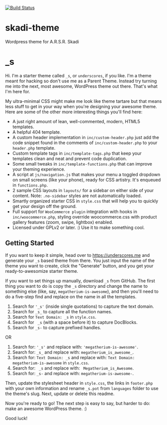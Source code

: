 [![Build Status](https://travis-ci.org/Automattic/_s.svg?branch=master)](https://travis-ci.org/Automattic/_s)

# skadi-theme

Wordpress theme for A.R.S.R. Skadi

# \_s

Hi. I'm a starter theme called `_s`, or `underscores`, if you like. I'm a theme meant for hacking so don't use me as a Parent Theme. Instead try turning me into the next, most awesome, WordPress theme out there. That's what I'm here for.

My ultra-minimal CSS might make me look like theme tartare but that means less stuff to get in your way when you're designing your awesome theme. Here are some of the other more interesting things you'll find here:

- A just right amount of lean, well-commented, modern, HTML5 templates.
- A helpful 404 template.
- A custom header implementation in `inc/custom-header.php` just add the code snippet found in the comments of `inc/custom-header.php` to your `header.php` template.
- Custom template tags in `inc/template-tags.php` that keep your templates clean and neat and prevent code duplication.
- Some small tweaks in `inc/template-functions.php` that can improve your theming experience.
- A script at `js/navigation.js` that makes your menu a toggled dropdown on small screens (like your phone), ready for CSS artistry. It's enqueued in `functions.php`.
- 2 sample CSS layouts in `layouts/` for a sidebar on either side of your content.
  Note: `.no-sidebar` styles are not automatically loaded.
- Smartly organized starter CSS in `style.css` that will help you to quickly get your design off the ground.
- Full support for `WooCommerce plugin` integration with hooks in `inc/woocommerce.php`, styling override woocommerce.css with product gallery features (zoom, swipe, lightbox) enabled.
- Licensed under GPLv2 or later. :) Use it to make something cool.

## Getting Started

If you want to keep it simple, head over to https://underscores.me and generate your `_s` based theme from there. You just input the name of the theme you want to create, click the "Generate" button, and you get your ready-to-awesomize starter theme.

If you want to set things up manually, download `_s` from GitHub. The first thing you want to do is copy the `_s` directory and change the name to something else (like, say, `megatherium-is-awesome`), and then you'll need to do a five-step find and replace on the name in all the templates.

1. Search for `'_s'` (inside single quotations) to capture the text domain.
2. Search for `_s_` to capture all the function names.
3. Search for `Text Domain: _s` in `style.css`.
4. Search for <code>&nbsp;\_s</code> (with a space before it) to capture DocBlocks.
5. Search for `_s-` to capture prefixed handles.

OR

1. Search for: `'_s'` and replace with: `'megatherium-is-awesome'`.
2. Search for: `_s_` and replace with: `megatherium_is_awesome_`.
3. Search for: `Text Domain: _s` and replace with: `Text Domain: megatherium-is-awesome` in `style.css`.
4. Search for: <code>&nbsp;\_s</code> and replace with: <code>&nbsp;Megatherium_is_Awesome</code>.
5. Search for: `_s-` and replace with: `megatherium-is-awesome-`.

Then, update the stylesheet header in `style.css`, the links in `footer.php` with your own information and rename `_s.pot` from `languages` folder to use the theme's slug. Next, update or delete this readme.

Now you're ready to go! The next step is easy to say, but harder to do: make an awesome WordPress theme. :)

Good luck!
